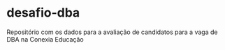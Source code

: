 # desafio-dba
Repositório com os dados para a avaliação de candidatos para a vaga de DBA na Conexia Educação
